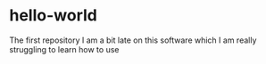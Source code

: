 # hello-world
The first repository
I am a bit late on this software which I am really struggling to learn how to use
